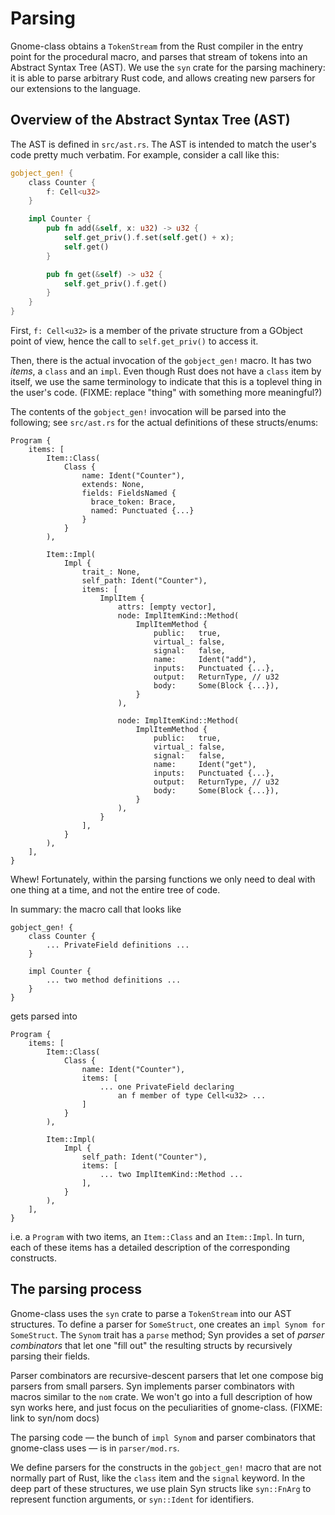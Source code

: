 # Parsing

Gnome-class obtains a `TokenStream` from the Rust compiler in the
entry point for the procedural macro, and parses that stream of tokens
into an Abstract Syntax Tree (AST).  We use the `syn` crate for the
parsing machinery:  it is able to parse arbitrary Rust code, and
allows creating new parsers for our extensions to the language.

## Overview of the Abstract Syntax Tree (AST)

The AST is defined in `src/ast.rs`.  The AST is intended to match the
user's code pretty much verbatim.  For example, consider a call like this:

```rust
gobject_gen! {
    class Counter {
        f: Cell<u32>
    }

    impl Counter {
        pub fn add(&self, x: u32) -> u32 {
            self.get_priv().f.set(self.get() + x);
            self.get()
        }

        pub fn get(&self) -> u32 {
            self.get_priv().f.get()
        }
    }
}
```

First, `f: Cell<u32>` is a member of the private structure from a GObject
point of view, hence the call to `self.get_priv()` to access it.

Then, there is the actual invocation of the `gobject_gen!` macro.  It
has two *items*, a `class` and an `impl`.  Even though Rust does not
have a `class` item by itself, we use the same terminology to indicate
that this is a toplevel thing in the user's code.  (FIXME: replace
"thing" with something more meaningful?)

The contents of the `gobject_gen!` invocation will be parsed into the
following; see `src/ast.rs` for the actual definitions of these
structs/enums:

```
Program {
    items: [
        Item::Class(
            Class {
                name: Ident("Counter"),
                extends: None,
                fields: FieldsNamed {
                  brace_token: Brace,
                  named: Punctuated {...}
                }
            }
        ),

        Item::Impl(
            Impl {
                trait_: None,
                self_path: Ident("Counter"),
                items: [
                    ImplItem {
                        attrs: [empty vector],
                        node: ImplItemKind::Method(
                            ImplItemMethod {
                                public:   true,
                                virtual_: false,
                                signal:   false,
                                name:     Ident("add"),
                                inputs:   Punctuated {...},
                                output:   ReturnType, // u32
                                body:     Some(Block {...}),
                            }
                        ),

                        node: ImplItemKind::Method(
                            ImplItemMethod {
                                public:   true,
                                virtual_: false,
                                signal:   false,
                                name:     Ident("get"),
                                inputs:   Punctuated {...},
                                output:   ReturnType, // u32
                                body:     Some(Block {...}),
                            }
                        ),
                    }
                ],
            }
        ),
    ],
}
```

Whew!  Fortunately, within the parsing functions we only need to deal
with one thing at a time, and not the entire tree of code.

In summary:  the macro call that looks like

```
gobject_gen! {
    class Counter {
        ... PrivateField definitions ...
    }

    impl Counter {
        ... two method definitions ...
    }
}
```

gets parsed into

```
Program {
    items: [
        Item::Class(
            Class {
                name: Ident("Counter"),
                items: [ 
                    ... one PrivateField declaring
                        an f member of type Cell<u32> ...
                ]
            }
        ),

        Item::Impl(
            Impl {
                self_path: Ident("Counter"),
                items: [ 
                    ... two ImplItemKind::Method ...
                ],
            }
        ),
    ],
}
```

i.e. a `Program` with two items, an `Item::Class` and an
`Item::Impl`.  In turn, each of these items has a detailed description
of the corresponding constructs.

## The parsing process

Gnome-class uses the `syn` crate to parse a `TokenStream` into our AST
structures.  To define a parser for `SomeStruct`, one creates an `impl
Synom for SomeStruct`.  The `Synom` trait has a `parse` method; Syn
provides a set of *parser combinators* that let one "fill out" the
resulting structs by recursively parsing their fields.

Parser combinators are recursive-descent parsers that let one compose
big parsers from small parsers.  Syn implements parser combinators
with macros similar to the `nom` crate.  We won't go into a full
description of how syn works here, and just focus on the peculiarities
of gnome-class. (FIXME: link to syn/nom docs)

The parsing code — the bunch of `impl Synom` and parser combinators
that gnome-class uses — is in `parser/mod.rs`.

We define parsers for the constructs in the `gobject_gen!` macro that
are not normally part of Rust, like the `class` item and the `signal`
keyword.  In the deep part of these structures, we use plain Syn
structs like `syn::FnArg` to represent function arguments, or
`syn::Ident` for identifiers.



